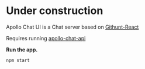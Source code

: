 # Under construction
Apollo Chat UI is a Chat server based on [Githunt-React](https://github.com/apollostack/GitHunt-React.git)

Requires running [apollo-chat-api](https://github.com/RamyElkest/apollo-chat-api)

**Run the app.**

  ```
  npm start
  ```